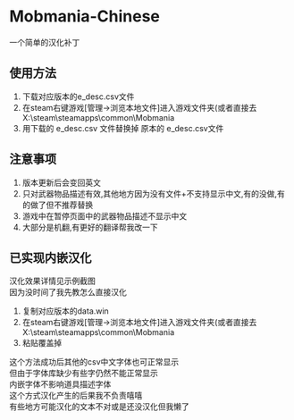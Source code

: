 # Mobmania-Chinese
一个简单的汉化补丁  

## 使用方法
1. 下载对应版本的e_desc.csv文件
2. 在steam右键游戏[管理->浏览本地文件]进入游戏文件夹(或者直接去X:\steam\steamapps\common\Mobmania
3. 用下载的 e_desc.csv 文件替换掉 原本的 e_desc.csv文件
   
## 注意事项
1. 版本更新后会变回英文
2. 只对武器物品描述有效,其他地方因为没有文件+不支持显示中文,有的没做,有的做了但不推荐替换
3. 游戏中在暂停页面中的武器物品描述不显示中文
4. 大部分是机翻,有更好的翻译帮我改一下

## 已实现内嵌汉化
汉化效果详情见示例截图  
因为没时间了我先教怎么直接汉化  

1. 复制对应版本的data.win
2. 在steam右键游戏[管理->浏览本地文件]进入游戏文件夹(或者直接去X:\steam\steamapps\common\Mobmania
3. 粘贴覆盖掉

这个方法成功后其他的csv中文字体也可正常显示  
但由于字体库缺少有些字仍然不能正常显示  
内嵌字体不影响道具描述字体  
这个方式汉化产生的后果我不负责嘻嘻  
有些地方可能汉化的文本不对或是还没汉化但我懒了  
